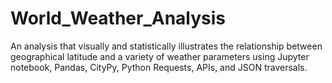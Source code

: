 # World_Weather_Analysis
An analysis that visually and statistically illustrates the relationship between geographical latitude and a variety of weather parameters using Jupyter notebook, Pandas, CityPy, Python Requests, APIs, and JSON traversals.
